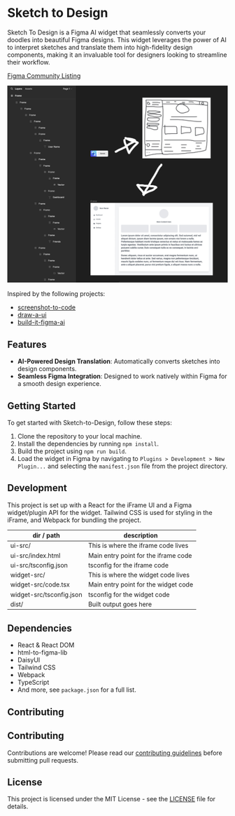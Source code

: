 # Sketch to Design

Sketch To Design is a Figma AI widget that seamlessly converts your doodles into beautiful Figma designs. This widget leverages the power of AI to interpret sketches and translate them into high-fidelity design components, making it an invaluable tool for designers looking to streamline their workflow.

[Figma Community Listing](https://www.figma.com/community/widget/1340010381605141924)

![Sketch-to-Design](example.jpeg)

Inspired by the following projects:
- [screenshot-to-code](https://github.com/abi/screenshot-to-code)
- [draw-a-ui](https://github.com/SawyerHood/draw-a-ui)
- [build-it-figma-ai](https://github.com/jordansinger/build-it-figma-ai)

## Features

- **AI-Powered Design Translation**: Automatically converts sketches into design components.
- **Seamless Figma Integration**: Designed to work natively within Figma for a smooth design experience.

## Getting Started

To get started with Sketch-to-Design, follow these steps:

1. Clone the repository to your local machine.
2. Install the dependencies by running `npm install`.
3. Build the project using `npm run build`.
4. Load the widget in Figma by navigating to `Plugins > Development > New Plugin...` and selecting the `manifest.json` file from the project directory.

## Development

This project is set up with a React for the iFrame UI and a Figma widget/plugin API for the widget. Tailwind CSS is used for styling in the iFrame, and Webpack for bundling the project.

| dir / path               | description                          |
| ------------------------ | ------------------------------------ |
| ui-src/                  | This is where the iframe code lives  |
| ui-src/index.html        | Main entry point for the iframe code |
| ui-src/tsconfig.json     | tsconfig for the iframe code         |
| widget-src/              | This is where the widget code lives  |
| widget-src/code.tsx      | Main entry point for the widget code |
| widget-src/tsconfig.json | tsconfig for the widget code         |
| dist/                    | Built output goes here               |

## Dependencies

- React & React DOM
- html-to-figma-lib
- DaisyUI
- Tailwind CSS
- Webpack
- TypeScript
- And more, see `package.json` for a full list.

## Contributing

## Contributing

Contributions are welcome! Please read our [contributing guidelines](CONTRIBUTING.md) before submitting pull requests.

## License

This project is licensed under the MIT License - see the [LICENSE](LICENSE.txt) file for details.

